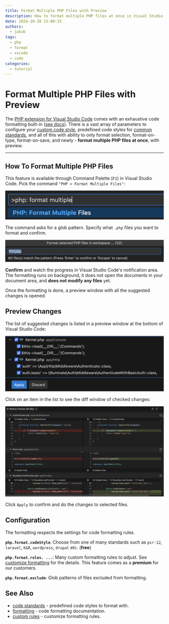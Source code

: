 ```yaml
---
title: Format Multiple PHP Files with Preview
description: How to format multiple PHP files at once in Visual Studio Code.
date: 2024-10-20 13:00:33
authors:
  - jakub
tags:
  - php
  - format
  - vscode
  - code
categories:
  - tutorial
---
```


# Format Multiple PHP Files with Preview

The [PHP extension for Visual Studio Code](https://marketplace.visualstudio.com/items?itemName=DEVSENSE.phptools-vscode) comes with an exhaustive code formatting built-in ([see docs](https://docs.devsense.com/en/vscode/editor/formatting)). There is a vast array of parameters to configure your [custom code style](https://docs.devsense.com/en/vscode/editor/customize-formatting), predefined code styles for [common standards](https://docs.devsense.com/en/vscode/editor/code-styles), and all of this with ability to only format selection, format-on-type, format-on-save, and newly - **format multiple PHP files at once**, with preview.

<!-- more -->

---

## How To Format Multiple PHP Files

This feature is available through Command Palette (`F1`) in Visual Studio Code. Pick the command `"PHP > Format Multiple Files"`:

![format multiple php files command](imgs/Screenshot2024-10-20at18.37.38.png)

The command asks for a glob pattern. Specify what `.php` files you want to format and confirm. 

![glob of files to format in batch](imgs/Screenshot2024-10-20at18.39.04.png)

**Confirm** and watch the progress in Visual Studio Code's notification area. The formatting runs on background, it does not open the documents in your document area, and **does not modify any files** yet.

Once the formatting is done, a preview window with all the suggested changes is opened.

## Preview Changes

The list of suggested changes is listed in a preview window at the bottom of Visual Studio Code:

![list formatting changes](imgs/Screenshot2024-10-20at18.44.08.png)

Click on an item in the list to see the diff window of checked changes:

![formatting changes diff window](imgs/Screenshot2024-10-20at18.44.38.png)

Click `Apply` to confirm and do the changes to selected files.

## Configuration

The formatting respects the settings for code formatting rules.

**`php.format.codeStyle`**: Choose from one of many standards such as `psr-12`, `laravel`, `K&R`, `wordpress`, `drupal` etc.  (**free**)

**`php.format.rules. ...`**: Many custom formatting rules to adjust. See [customize formatting](https://docs.devsense.com/en/vscode/editor/customize-formatting) for the details. This feature comes as a **premium** for our customers.

**`php.format.exclude`**: Glob patterns of files excluded from formatting.

## See Also

- [code standards](https://docs.devsense.com/en/vscode/editor/code-styles) - predefined code styles to format with.
- [formatting](https://docs.devsense.com/en/vscode/editor/formatting) - code formatting documentation.
- [custom rules](https://docs.devsense.com/en/vscode/editor/customize-formatting) - customize formatting rules.

